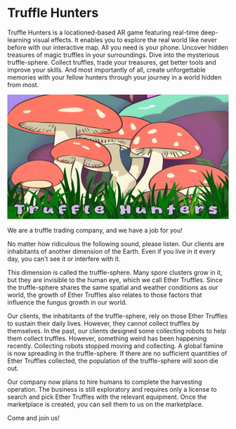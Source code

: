 <h1>Truffle Hunters</h1>

Truffle Hunters is a locationed-based AR game featuring real-time deep-learning visual effects. It enables you to explore the real world like never before with our interactive map. All you need is your phone. Uncover hidden treasures of magic truffles in your surroundings. Dive into the mysterious truffle-sphere. Collect truffles, trade your treasures, get better tools and improve your skills. And most importantly of all, create unforgettable memories with your fellow hunters through your journey in a world hidden from most.

[![Watch the video](TruffleHunters.png)](https://youtu.be/hGu2toeCQzM)

We are a truffle trading company, and we have a job for you!

No matter how ridiculous the following sound, please listen. Our clients are inhabitants of another dimension of the Earth. Even if you live in it every day, you can't see it or interfere with it.

This dimension is called the truffle-sphere. Many spore clusters grow in it, but they are invisible to the human eye, which we call Ether Truffles. Since the truffle-sphere shares the same spatial and weather conditions as our world, the growth of Ether Truffles also relates to those factors that influence the fungus growth in our world.

Our clients, the inhabitants of the truffle-sphere, rely on those Ether Truffles to sustain their daily lives. However, they cannot collect truffles by themselves. In the past, our clients designed some collecting robots to help them collect truffles. However, something weird has been happening recently. Collecting robots stopped moving and collecting. A global famine is now spreading in the truffle-sphere. If there are no sufficient quantities of Ether Truffles collected, the population of the truffle-sphere will soon die out.

Our company now plans to hire humans to complete the harvesting operation. The business is still exploratory and requires only a license to search and pick Ether Truffles with the relevant equipment. Once the marketplace is created, you can sell them to us on the marketplace.

Come and join us!
